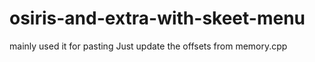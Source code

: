 # osiris-and-extra-with-skeet-menu
mainly used it for pasting 
Just update the offsets from memory.cpp
